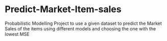 # Predict-Market-Item-sales 
Probabilistic Modelling Project to use a given dataset to predict the Market Sales of the items using different models and choosing the one with the lowest MSE

